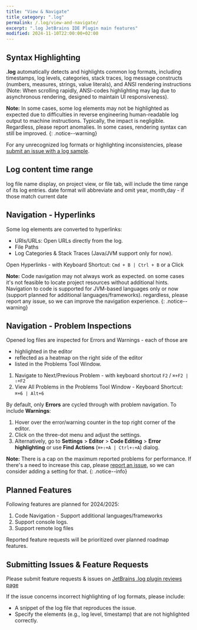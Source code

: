 ```yaml
---
title: "View & Navigate"
title_category: ".log"
permalink: /.log/view-and-navigate/
excerpt: ".log JetBrains IDE Plugin main features"
modified: 2024-11-10T22:00:00+02:00
---
```


## Syntax Highlighting

**.log** automatically detects and highlights common log formats, including timestamps, log levels, categories, stack traces, log message constructs (numbers, measures, strings, value literals), and ANSI rendering instructions (Note: When scrolling rapidly, ANSI-codes highlighting may lag due to asynchronous rendering, designed to maintain UI responsiveness).

**Note:** In some cases, some log elements may not be highlighted as expected due to difficulties in reverse engineering human-readable log output to machine instructions. Typically, the impact is negligible. Regardless, please report anomalies. In some cases, rendering syntax can still be improved.
{: .notice--warning}

For any unrecognized log formats or highlighting inconsistencies, please [submit an issue with a log sample](#submitting-issues--feature-requests).

## Log content time range
  
log file name display, on project view, or file tab, will include the time range of its log entries. date format will abbreviate and omit  year, month,day - if those match current date

## Navigation - Hyperlinks

Some log elements are converted to hyperlinks:
  - URIs/URLs: Open URLs directly from the log.
  - File Paths
  - Log Categories & Stack Traces (Java/JVM support only for now).

Open Hyperlinks - with Keyboard Shortcut: `Cmd + B | Ctrl + B` or a Click

**Note:** Code navigation may not always work as expected. on some cases it's not feasible to locate project resources without additional hints. Navigation to code is supported for JVM-based languages only or now (support planned for additional languages/frameworks). regardless, please report any issue, so we can improve the navigation experience.
{: .notice--warning}

## Navigation - Problem Inspections

Opened log files are inspected for Errors and Warnings - each of those are
- highlighted in the editor
- reflected as a heatmap on the right side of the editor
- listed in the Problems Tool Window.

1. Navigate to Next/Previous Problem - with keyboard shortcut `F2` / `⌘+F2 | ⇧+F2`
2. View All Problems in the Problems Tool Window - Keyboard Shortcut: `⌘+6 | Alt+6`

By default, only **Errors** are cycled through with problem navigation. To include **Warnings**:
1. Hover over the error/warning counter in the top right corner of the editor.
2. Click on the three-dot menu and adjust the settings.
3. Alternatively, go to **Settings** > **Editor** > **Code Editing** > **Error highlighting** or use **Find Actions** (`⌘+⇧+A | Ctrl+⇧+A`) dialog.

**Note:** There is a cap on the maximum reported problems for performance. If there's a need to increase this cap, please [report an issue](#submitting-issues--feature-requests), so we can consider adding a setting for that.
{: .notice--info}

## Planned Features

Following features are planned for 2024/2025:

1. Code Navigation - Support additional languages/frameworks
2. Support console logs.
3. Support remote log files

Reported feature requests will be prioritized over planned roadmap features.

## Submitting Issues & Feature Requests

Please submit feature requests & issues on [JetBrains .log plugin reviews page](https://plugins.jetbrains.com/plugin/23958--log/reviews)

If the issue concerns incorrect highlighting of log formats, please include:
- A snippet of the log file that reproduces the issue.
- Specify the elements (e.g., log level, timestamp) that are not highlighted correctly.


